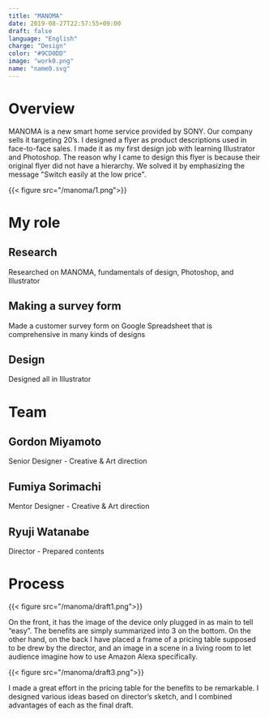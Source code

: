 ```yaml
---
title: "MANOMA"
date: 2019-08-27T22:57:55+09:00
draft: false
language: "English"
charge: "Design"
color: "#9CD0DD"
image: "work0.png"
name: "name0.svg"
---
```


# Overview
MANOMA is a new smart home service provided by SONY.
Our company sells it targeting 20’s. I designed a flyer as product descriptions used in face-to-face sales.
I made it as my first design job with learning Illustrator and Photoshop. The reason why I came to design this flyer is because their original flyer did not have a hierarchy. We solved it by emphasizing the message "Switch easily at the low price".

{{< figure src="/manoma/1.png">}}

# My role
## Research
Researched on MANOMA, fundamentals of design, Photoshop, and Illustrator
## Making a survey form
Made a customer survey form on Google Spreadsheet that is comprehensive in many kinds of designs
## Design
Designed all in Illustrator

# Team
## Gordon Miyamoto
Senior Designer - Creative & Art direction
## Fumiya Sorimachi
Mentor Designer - Creative & Art direction
## Ryuji Watanabe
Director - Prepared contents


# Process
{{< figure src="/manoma/draft1.png">}}

On the front, it has the image of the device only plugged in as main to tell “easy”. The benefits are simply summarized into 3 on the bottom. On the other hand, on the back I have placed a frame of a pricing table supposed to be drew by the director, and an image in a scene in a living room to let audience imagine how to use Amazon Alexa specifically.

{{< figure src="/manoma/draft3.png">}}

I made a great effort in the pricing table for the benefits to be remarkable. 
I designed various ideas based on director’s sketch, and I combined advantages of each as the final draft. 